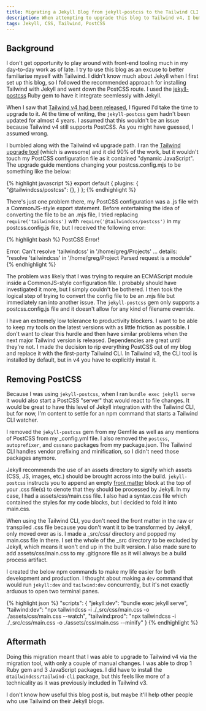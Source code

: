 ```yaml
---
title: Migrating a Jekyll Blog from jekyll-postcss to the Tailwind CLI
description: When attempting to upgrade this blog to Tailwind v4, I bumped into a couple of issues with PostCSS. This article chronicles how I removed PostCSS and migrated over to the Tailwind CLI
tags: Jekyll, CSS, Tailwind, PostCSS
---
```


## Background

I don't get opportunity to play around with front-end tooling much in my day-to-day work as of late. I try to use this blog as an excuse to better familiarise myself with Tailwind. I didn't know much about Jekyll when I first set up this blog, so I followed the recommended approach for installing Tailwind with Jekyll and went down the PostCSS route. I used the [jekyll-postcss](https://github.com/mhanberg/jekyll-postcss) Ruby gem to have it integrate seemlessly with Jekyll.

When I saw that [Tailwind v4 had been released](https://tailwindcss.com/blog/tailwindcss-v4), I figured I'd take the time to upgrade to it. At the time of writing, the `jekyll-postcss` gem hadn't been updated for almost 4 years. I assumed that this wouldn't be an issue because Tailwind v4 still supports PostCSS. As you might have guessed, I assumed wrong.

I bumbled along with the Tailwind v4 upgrade path. I ran the [Tailwind upgrade tool](https://tailwindcss.com/docs/upgrade-guide#using-the-upgrade-tool) (which is awesome) and it did 90% of the work, but it wouldn't touch my PostCSS configuration file as it contained "dynamic JavaScript". The upgrade guide mentions changing your postcss.config.mjs to be something like the below:

{% highlight javascript %}
export default {
  plugins: {
    "@tailwindcss/postcss": {},
  }
};
{% endhighlight %}

There's just one problem there, my PostCSS configuration was a .js file with a CommonJS-style export statement. Before entertaining the idea of converting the file to be an .mjs file, I tried replacing `require('tailwindcss')` with `require('@tailwindcss/postcss')` in my postcss.config.js file, but I received the following error:

{% highlight bash %}
PostCSS Error!

Error: Can't resolve 'tailwindcss' in '/home/greg/Projects'
...
details: "resolve 'tailwindcss' in '/home/greg/Project Parsed request is a module"
{% endhighlight %}

The problem was likely that I was trying to require an ECMAScript module inside a CommonJS-style configuration file. I probably should have investigated it more, but I simply couldn't be bothered. I then took the logical step of trying to convert the config file to be an .mjs file but immediately ran into another issue. The `jekyll-postcss` gem only supports a postcss.config.js file and it doesn't allow for any kind of filename override.

I have an extremely low tolerance to productivity blockers. I want to be able to keep my tools on the latest versions with as little friction as possible. I don't want to clear this hurdle and then have similar problems when the next major Tailwind version is released. Dependencies are great until they're not. I made the decision to rip everything PostCSS out of my blog and replace it with the first-party Tailwind CLI. In Tailwind v3, the CLI tool is installed by default, but in v4 you have to explicitly install it.

## Removing PostCSS

Because I was using `jekyll-postcss`, when I ran `bundle exec jekyll serve` it would also start a PostCSS "server" that would react to file changes. It would be great to have this level of Jekyll integration with the Tailwind CLI, but for now, I'm content to settle for an npm command that starts a Tailwind CLI watcher.

I removed the `jekyll-postcss` gem from my Gemfile as well as any mentions of PostCSS from my _config.yml file. I also removed the `postcss`, `autoprefixer`, and `cssnano` packages from my package.json. The Tailwind CLI handles vendor prefixing and minification, so I didn't need those packages anymore.

Jekyll recommends the use of an assets directory to signify which assets (CSS, JS, images, etc.) should be brought across into the build. `jekyll-postcss` instructs you to append an empty [front matter](https://jekyllrb.com/docs/front-matter/) block at the top of your .css file(s) to denote that they should be processed by Jekyll. In my case, I had a assets/css/main.css file. I also had a syntax.css file which contained the styles for my code blocks, but I decided to fold it into main.css.

When using the Tailwind CLI, you don't need the front matter in the raw or transpiled .css file because you don't want it to be transformed by Jekyll, only moved over as is. I made a _src/css/ directory and popped my main.css file in there. I set the whole of the _src directory to be excluded by Jekyll, which means it won't end up in the built version. I also made sure to add assets/css/main.css to my .gitignore file as it will always be a build process artifact.

I created the below npm commands to make my life easier for both development and production. I thought about making a `dev` command that would run `jekyll:dev` and `tailwind:dev` concurrently, but it's not exactly arduous to open two terminal panes.

{% highlight json %}
"scripts": {
  "jekyll:dev": "bundle exec jekyll serve",
  "tailwind:dev": "npx tailwindcss -i ./_src/css/main.css -o ./assets/css/main.css --watch",
  "tailwind:prod": "npx tailwindcss -i ./_src/css/main.css -o ./assets/css/main.css --minify"
}
{% endhighlight %}

## Aftermath

Doing this migration meant that I was able to upgrade to Tailwind v4 via the migration tool, with only a couple of manual changes. I was able to drop 1 Ruby gem and 3 JavaScript packages. I did have to install the `@tailwindcss/tailwind-cli` package, but this feels like more of a technicality as it was previously included in Tailwind v3.

I don't know how useful this blog post is, but maybe it'll help other people who use Tailwind on their Jekyll blogs.